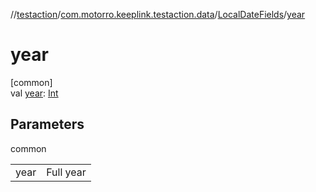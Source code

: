 //[testaction](../../../index.md)/[com.motorro.keeplink.testaction.data](../index.md)/[LocalDateFields](index.md)/[year](year.md)

# year

[common]\
val [year](year.md): [Int](https://kotlinlang.org/api/latest/jvm/stdlib/kotlin/-int/index.html)

## Parameters

common

| | |
|---|---|
| year | Full year |
